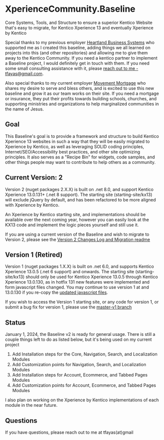 
# XperienceCommunity.Baseline

Core Systems, Tools, and Structure to ensure a superior Kentico Website that's easy to migrate, for Kentico Xperience 13 and eventually Xperience by Kentico

Special thanks to my previous employer [Heartland Business Systems](https://www.hbs.net) who supported me as I created this baseline, adding things we all learned on projects into this (and other repositories) and allowing me to give them away to the Kentico Community. If you need a kentico partner to implement a Baseline project, I would definitely get in touch with them. If you need some small consulting assistance with it, please [reach out to me - tfayas@gmail.com](mailto:tfayas@gmail.com).

Also special thanks to my current employer [Movement Mortgage](https://www.movement.com) who shares my desire to serve and bless others, and is excited to use this new baseline and grow it as our team works on their site. If you need a mortgage or insurance, they put their profits towards building schools, churches, and supporting ministries and organizations to help marginalized communities in the name of Jesus.

## Goal

This Baseline's goal is to provide a framework and structure to build Kentico Xperience 13 websites in such a way that they will be easily migrated to Xperience by Kentico, as well as leveraging SOLID coding principles, Internet/SEO/Accessibility best practices, and other site optimizing principles. It also serves as a "Recipe Bin" for widgets, code samples, and other things people may want to contribute to help others as a community.


## Current Version: 2

Version 2 (nuget packages 2.X.X) is built on .net 8.0, and support Kentico Xperience 13.0.131+ (.net 8 support). The starting site (starting-site/kx13) will exclude jQuery by default, and has been refactored to be more aligned with Xperience by Kentico.
  
An Xperience by Kentico starting site, and implementations should be available over the next coming year, however you can easily look at the KX13 code and implement the logic pieces yourself and still use it.

If you are using a current version of the Baseline and wish to migrate to Version 2, please see the [Version 2 Changes Log and Migration readme](https://github.com/KenticoDevTrev/XperienceCommunity.Baseline/blob/master/Version2ChangeLogAndMigration.md)

## Version 1 (Retired)

Version 1 (nuget packages 1.X.X) is built on .net 6.0, and supports Kentico Xperience 13.0.5 (.net 6 support) and onwards. The starting site (starting-site/kx13) should only be used for Kentico Xperience 13.0.5 through Kentico Xperience 13.0.130, as in hotfix 131 new features were implemented and form javascript files changed.  You may continue to use version 1 at and 13.0.130 if you re-copy the [updated javascript files](https://github.com/KenticoDevTrev/XperienceCommunity.Baseline/tree/master/starting-site/kx13/MVC/FrontEndDev/js/bundles/form-bundle).

If you wish to access the Version 1 starting site, or any code for version 1, or submit a bug fix for version 1, please use the [master-v1 branch](https://github.com/KenticoDevTrev/XperienceCommunity.Baseline/tree/master-v1)

## Status

January 1, 2024, the Baseline v2 is ready for general usage. There is still a couple things left to do as listed below, but it's being used on my current project

1. Add Installation steps for the Core, Navigation, Search, and Localization Modules
2. Add Customization points for Navigation, Search, and Localization Modules
6. Add Installation steps for Account, Ecommerce, and Tabbed Pages Modules
7. Add Customization points for Account, Ecommerce, and Tabbed Pages Modules
  
I also plan on working on the Xperience by Kentico implementations of each module in the near future.

## Questions

If you have questions, please reach out to me at tfayas(at)gmail